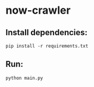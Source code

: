 # now-crawler

## Install dependencies:
```
pip install -r requirements.txt
```

## Run:
```
python main.py
```
